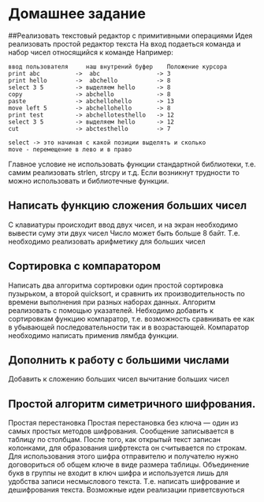 # Домашнее задание

##Реализовать текстовый редактор с примитивными операциями
Идея реализовать простой редактор текста
На вход подаеться команда и набор чисел относящийся к команде
Например:
```
ввод пользователя     наш внутрений буфер    Положение курсора
print abc          ->  abc                -> 3
print hello        ->  abchello           -> 8
select 3 5         -> выделяем hello      -> 8
copy               -> abchello            -> 8
paste              -> abchellohello       -> 13
move left 5        -> abchellohello       -> 8
print test         -> abchellotesthello   -> 12
select 3 5         -> выделяем hello      -> 12
cut                -> abctesthello        -> 7

select -> это начиная с какой позиции выделять и сколько
move - перемещение в лево и в право
```

Главное условие не использовать функции стандартной библиотеки, т.е. самим реализовать strlen, strcpy и т.д. Если возникнут трудности то можно использовать и библиотечные функции.

## Написать функцию сложения больших чисел
С клавиатуры происходит ввод двух чисел, и на экран необходимо вывести суму эти двух чисел
Число может быть больше 8 байт. Т.е. необходимо реализовать арифметику для больших чисел

## Сортировка с компаратором
Написать два алгоритма сортировки один простой сортировка пузырьком, а второй quicksort, и сравнить их производительность по времени выполнения при разных наборах данных. Алгоритм реализовать с помощью указателей. Небходимо добавить к сортировкам функцию компаратор, т.е. возможность сравнивать ее как в убывающей последовательности так и в возрастающей. Компаратор необходимо написать применив лямбда функции.

## Дополнить к работу с большими числами
Добавить к сложению больших чисел вычитание больших чисел

## Простой алгоритм симетричного шифрования.
Простая перестановка
Простая перестановка без ключа — один из самых простых методов шифрования. Сообщение записывается в таблицу по столбцам. После того, как открытый текст записан колонками, для образования шифртекста он считывается по строкам. Для использования этого шифра отправителю и получателю нужно договориться об общем ключе в виде размера таблицы. Объединение букв в группы не входит в ключ шифра и используется лишь для удобства записи несмыслового текста.
Т.е. написать шифрование и дешифрования текста.
Возможные идеи реализации приветсвуються
